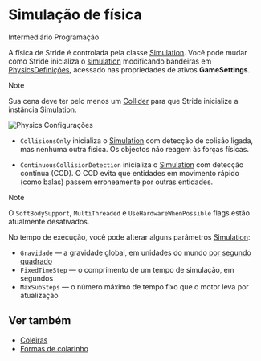 # Simulação de física

<span class="badge text-bg-primary">Intermediário</span>
<span class="badge text-bg-success">Programação</span>

A física de Stride é controlada pela classe [Simulation](xref:Stride.Physics.Simulation).
Você pode mudar como Stride inicializa o [simulation](xref:Stride.Physics.Simulation) modificando bandeiras em [PhysicsDefinições](xref:Stride.Physics.PhysicsSettings), acessado nas propriedades de ativos **GameSettings**.

> [!Note]
> Sua cena deve ter pelo menos um [Collider](colliders.md) para que Stride inicialize a instância [Simulation](xref:Stride.Physics.Simulation).

![Physics Configurações](media/simulation-physics-settings.png)

* `CollisionsOnly` inicializa o [Simulation](xref:Stride.Physics.Simulation) com detecção de colisão ligada, mas nenhuma outra física. Os objectos não reagem às forças físicas.

* `ContinuousCollisionDetection` inicializa o [Simulation](xref:Stride.Physics.Simulation) com detecção contínua (CCD). O CCD evita que entidades em movimento rápido (como balas) passem erroneamente por outras entidades.

> [!Note]
> O ``SoftBodySupport``, ``MultiThreaded`` e ``UseHardwareWhenPossible`` flags estão atualmente desativados.

No tempo de execução, você pode alterar alguns parâmetros [Simulation](xref:Stride.Physics.Simulation):

* `Gravidade` — a gravidade global, em unidades do mundo [ por segundo quadrado](../game-studio/world-units.md)
* `FixedTimeStep` — o comprimento de um tempo de simulação, em segundos
* `MaxSubSteps` — o número máximo de tempo fixo que o motor leva por atualização

## Ver também
* [Coleiras](colliders.md)
* [Formas de colarinho](collider-shapes.md)